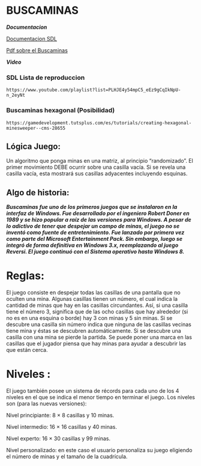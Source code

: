 # BUSCAMINAS

***Documentacion***

[Documentacion SDL](https://www.cs.pu.edu.tw/~tsay/course/gameprog/doc/ebooks/Focus%20on%20SDL%20%20(2003).pdf)

[Pdf sobre el Buscaminas ](https://dash.harvard.edu/bitstream/handle/1/14398552/BECERRA-SENIORTHESIS-2015.pdf)
	
***Video***

### SDL Lista de reproduccion
	https://www.youtube.com/playlist?list=PLHJE4y54mpC5_eEz9gCqIkNpU-n_2eyNt
	
### Buscaminas hexagonal (Posibilidad)
	
	https://gamedevelopment.tutsplus.com/es/tutorials/creating-hexagonal-minesweeper--cms-28655

## Lógica Juego:
Un algoritmo que ponga minas en una matriz, al principio “randomizado”.
El primer movimiento DEBE ocurrir sobre una casilla vacía.
Si se revela una casilla vacía, esta mostrará sus casillas adyacentes incluyendo esquinas.


## **Algo de historia:**

  ***Buscaminas fue uno de los primeros juegos que se instalaron en la interfaz de Windows. Fue desarrollado por el ingeniero Robert Doner en 1989 y se hizo popular a raíz de las versiones para Windows. A pesar de lo adictivo de tener que despejar un campo de minas, el juego no se inventó como fuente de entretenimiento.
  Fue lanzado por primera vez como parte del Microsoft Entertainment Pack. Sin embargo, luego se integró de forma definitiva en Windows 3.x, reemplazando al juego Reversi. El juego continuó con el Sistema operativo hasta Windows 8.***

# Reglas:

El juego consiste en despejar todas las casillas de una pantalla que no oculten una mina.
Algunas casillas tienen un número, el cual indica la cantidad de minas que hay en las casillas circundantes. Así, si una casilla tiene el número 3, significa que de las ocho casillas que hay alrededor (si no es en una esquina o borde) hay 3 con minas y 5 sin minas. Si se descubre una casilla sin número indica que ninguna de las casillas vecinas tiene mina y éstas se descubren automáticamente.
Si se descubre una casilla con una mina se pierde la partida.
Se puede poner una marca en las casillas que el jugador piensa que hay minas para ayudar a descubrir las que están cerca.
 
# Niveles : 
El juego también posee un sistema de récords para cada uno de los 4 niveles en el que se indica el menor tiempo en terminar el juego. Los niveles son (para las nuevas versiones):

Nivel principiante: 8 × 8 casillas y 10 minas.

Nivel intermedio: 16 × 16 casillas y 40 minas.

Nivel experto: 16 × 30 casillas y 99 minas.

Nivel personalizado: en este caso el usuario personaliza su juego eligiendo el número de minas y el tamaño de la cuadrícula.
